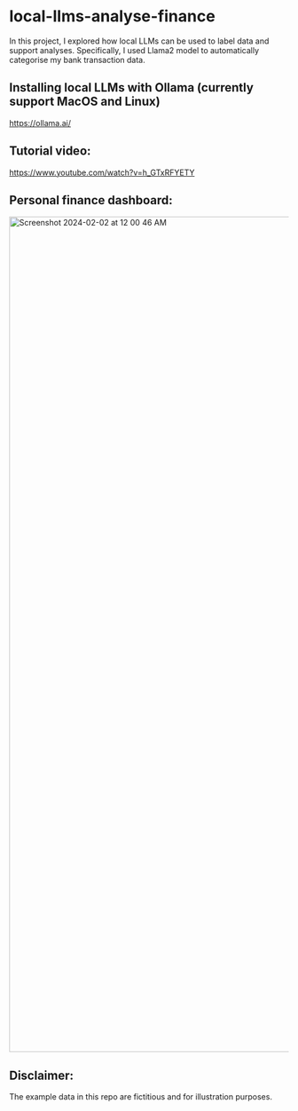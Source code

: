 # local-llms-analyse-finance
In this project, I explored how local LLMs can be used to label data and support analyses. Specifically, I used Llama2 model to automatically categorise my bank transaction data.

## Installing local LLMs with Ollama (currently support MacOS and Linux)
https://ollama.ai/

## Tutorial video: 
https://www.youtube.com/watch?v=h_GTxRFYETY

## Personal finance dashboard:
<img width="1505" alt="Screenshot 2024-02-02 at 12 00 46 AM" src="https://github.com/thu-vu92/local-llms-analyse-finance/assets/22730220/68142afa-58a8-4be9-940e-ede8ffb0da65">

## Disclaimer:
The example data in this repo are fictitious and for illustration purposes.
